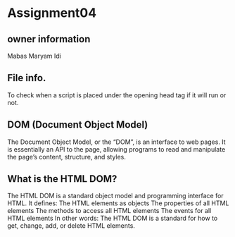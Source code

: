 # Assignment04
## owner information
Mabas Maryam Idi
## File info.
To check when a script is placed under the opening head tag if it will run or not.
## DOM (Document Object Model)
The Document Object Model, or the “DOM”, is an interface to web pages. It is essentially an API to the page, allowing programs to read and manipulate the page’s content, structure, and styles.
## What is the HTML DOM?
The HTML DOM is a standard object model and programming interface for HTML. It defines:
The HTML elements as objects
The properties of all HTML elements
The methods to access all HTML elements
The events for all HTML elements
In other words: The HTML DOM is a standard for how to get, change, add, or delete HTML elements.